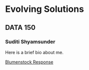 # Evolving Solutions 

## DATA 150 

### Suditi Shyamsunder 

Here is a brief bio about me. 

[Blumenstock Response](blumenstock.md)
